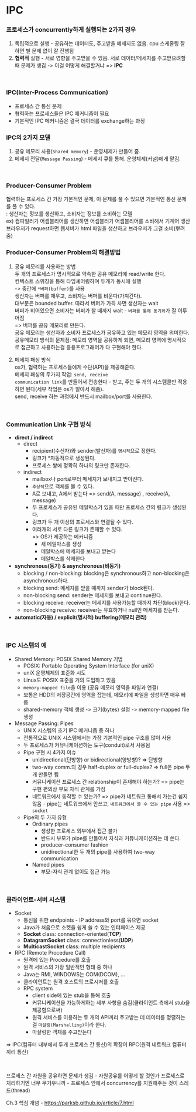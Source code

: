 # IPC

### 프로세스가 concurrently하게 실행되는 2가지 경우
1. 독립적으로 실행 - 공유하는 데이터도, 주고받을 메세지도 없음. cpu 스케줄링 잘 하면 별 문제 없이 잘 진행됨  
2. **협력적** 실행 - 서로 영향을 주고받을 수 있음. 서로 데이터/메세지를 주고받으려할 때 문제가 생김 -> 이걸 어떻게 해결할거냐 => **IPC** 

<br>

### IPC(Inter-Process Communication)
- 프로세스 간 통신 문제  
- 협력하는 프로세스들은 IPC 메커니즘이 필요  
- 기본적인 IPC 메커니즘은 결국 데이터를 exchange하는 과정  

### IPC의 2가지 모델
1. 공유 메모리 사용(`Shared memory`) - 운영체제가 만들어 줌.
2. 메세지 전달(`Message Passing`) - 메세지 큐를 통해. 운영체제(커널)에게 맡김. 

<br>

### Producer-Consumer Problem
협력하는 프로세스 간 가장 기본적인 문제, 이 문제를 풀 수 있으면 기본적인 통신 문제를 풀 수 있다.  
: 생산자는 정보를 생산하고, 소비자는 정보를 소비하는 모델  
ex) 컴파일러가 어셈블리어를 생산하면 어셈블러가 어셈블리어를 소비해서 기계어 생산  
브라우저가 request하면 웹서버가 html 파일을 생산하고 브라우저가 그걸 소비(뿌려줌)  

### Producer-Consumer Problem의 해결방법  
1. 공유 메모리를 사용하는 방법  
두 개의 프로세스가 명시적으로 약속한 공유 메모리에 read/write 한다.  
컨텍스트 스위칭을 통해 타임셰어링하며 두개가 동시에 실행  
-> 중간에 `*버퍼(buffer)`를 사용  
생산자는 버퍼를 채우고, 소비자는 버퍼를 비운다(가져간다).  
대부분은 bounded buffer. 따라서 버퍼가 가득 차면 생산자는 wait  
버퍼가 비어있으면 소비자는 버퍼가 찰 때까지 wait - `버퍼를 통해 동기화`가 잘 이루어짐  
=> 버퍼를 공유 메모리로 만든다.  
공유 메모리는  생산자과 소비자 프로세스가 공유하고 있는 메모리 영역을 의미한다.  
공유메모리 방식의 문제점: 메모리 영역을 공유하게 되면, 메모리 영역에 명시적으로 접근하고 사용하는걸 응용프로그래머가 다 구현해야 한다.  

2.  메세지 패싱 방식  
os가, 협력하는 프로세스들에게 수단(API)을 제공해준다.  
메세지 패싱의 두가지 작업: `send, receive`  
`communication link`를 만들어서 전송한다 - 받고, 주는 두 개의 시스템콜만 적용하면 된다(세부 작업은 os가 알아서 해줌).  
send, receive 하는 과정에서 반드시 mailbox/port를 사용한다.  
<br>

### Communication Link 구현 방식
- **direct / indirect** 
    - direct
        - recipient(수신자)와 sender(발신자)를 `명시적`으로 정한다.
        - 링크가 *자동적으로 생성된다.
        - 프로세스 쌍에 정확히 하나의 링크만 존재한다.
    - indirect
        - mailbox나 port로부터 메세지가 보내지고 받아진다.
        - `추상적`으로 객체를 볼 수 있다.
        - A로 보내고, A에서 받는다 => send(A, message) , receive(A, message)
        - 두 프로세스가 공유된 메일박스가 있을 때만 프로세스 간의 링크가 생성된다.
        - 링크가 두 개 이상의 프로세스와 연결될 수 있다.
        - 여러개의 서로 다른 링크가 존재할 수 있다.  
        => OS가 제공하는 메커니즘
            - 새 메일박스를 생성
            - 메일박스에 메세지를 보내고 받는다
            - 메일박스를 삭제한다
- **synchronous(동기) & asynchronous(비동기)** 
    - blocking / non-blocking: blocking은 synchronous하고 non-blocking은 asynchronous하다.
    - blocking send: 메세지를 받을 때까지 sender가 block된다.
    - non-blocking send: sender는 메세지를 보내고 continue한다.
    - blocking receive: receiver는 메세지를 사용가능할 때까지 차단(block)한다.
    - non-blocking receive: receiver는 유효하거나 null인 메세지를 받는다.
- **automatic(자동) / explicit(명시적) buffering(메모리 관리)**  
  
<br>

### IPC 시스템의 예
- Shared Memory: POSIX Shared Memory 기법
    - POSIX: Portable Operating System Interface (for uniX)
    - uniX 운영체제의 표준화 시도
    - Linux도 POSIX 표준을 거의 도입하고 있음
    - `memory-mapped file`을 이용 (공유 메모리 영역을 파일과 연결)
    - 보통은 HDD의 저장공간에 영역을 잡는데, 메모리에 파일을 생성하면 매우 빠름
    - shared-memory 객체 생성 -> 크기(bytes) 설정 -> memory-mapped file 생성
- Message Passing: Pipes
    - UNIX 시스템의 초기 IPC 메커니즘 중 하나
    - 전통적으로 UNIX 시스템에서는 가장 기본적인 pipe 구조를 많이 사용
    - 두 프로세스가 커뮤니케이션하는 도구(conduit)로서 사용됨
    - Pipe 구현 시 4가지 이슈
        - unidirectional(단방향) or bidirectional(양방향)? => 단방향
        - two-way comm.의 경우 half-duplex or full-duplex? => full은 pipe 두개 만들면 됨
        - 커뮤니케이션 프로세스 간 relationship이 존재해야 하는가? => pipe는 구현 편의상 부모 자식 관계를 가짐
        - 네트워크에서 동작할 수 있는가? => pipe가 네트워크 통해서 가는건 쉽지 않음 - pipe는 네트워크에서 안쓰고, `네트워크에서 쓸 수 있는 pipe` 사용 => `socket`
    - Pipe의 두 가지 유형
        - Ordinary pipes
            - 생성한 프로세스 외부에서 접근 불가
            - 반드시 부모가 pipe를 만들어서 자식과 커뮤니케이션하는 데 쓴다.
            - producer-consumer fashion
            - unidirectional한 두 개의 pipe를 사용하여 two-way communication
        - Named pipes
            - 부모-자식 관계 없이도 접근 가능

<br>

### 클라이언트-서버 시스템
- Socket
    - 통신을 위한 endpoints - IP address와 port를 묶으면 socket
    - Java가 처음으로 소켓을 쉽게 쓸 수 있는 인터페이스 제공
    - **Socket** class: connection-oriented(**TCP**)
    - **DatagramSocket** class: connectionless(**UDP**)
    - **MulticastSocket** class: multiple recipients
- RPC (Remote Procedure Call)
    - 원격에 있는 Procedure를 호출
    - 원격 서비스의 가장 일반적인 형태 중 하나
    - Java는 RMI, WINDOWS는 COM(DCOM), ...
    - 클라이언트는 원격 호스트의 프로시저를 호출
    - RPC system
        - client side에 있는 stub을 통해 호출
        - 커뮤니케이션을 가능하게하는 세부 사항을 숨김(클라이언트 측에서 stub을 제공함으로써)
        - 원격 서비스를 이용하는 두 개의 API끼리 주고받는 데 데이터를 정렬하는 걸 `마샬링(Marshalling)`이라 한다.
        - 마샬링한 객체를 주고받는다

=> IPC(컴퓨터 내부에서 두개 프로세스 간 통신)의 확장이 RPC(원격 네트워크 컴퓨터끼리 통신)

<br>

프로세스 간 자원을 공유하면 문제가 생김 - 자원공유를 어떻게 할 것인가
프로세스로 처리하기엔 너무 무거우니까 - 프로세스 안에서 concurrency를 지원해주는 것이 스레드(thread)

Ch.3 핵심 개념 - https://parksb.github.io/article/7.html
